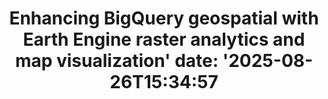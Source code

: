 ﻿---
title: "Enhancing BigQuery geospatial with Earth Engine raster analytics and map visualization'
date: '2025-08-26T15:34:57"
category: "Markets"
summary: ""
slug: "enhancing bigquery geospatial with earth engine raster analy"
source_urls:
  - "https://cloud.google.com/blog/products/data-analytics/earth-engine-raster-analytics-and-visualization-in-bigquery-geospatial/"
seo:
  title: "Enhancing BigQuery geospatial with Earth Engine raster analytics and map visualization | Hash n Hedge'
  description: '"
  keywords: ["news", "markets", "brief"]
---

